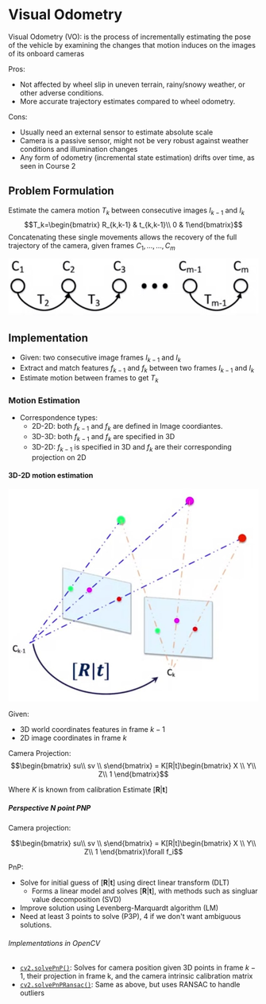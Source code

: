 # Visual Odometry

Visual Odometry (VO): is the process of incrementally estimating the pose of the vehicle by examining the changes that motion induces on the images of its onboard cameras

Pros:

* Not affected by wheel slip in uneven terrain, rainy/snowy weather, or other adverse conditions.
* More accurate trajectory estimates compared to wheel odometry.

Cons:

* Usually need an external sensor to estimate absolute scale
* Camera is a passive sensor, might not be very robust against weather conditions and illumination changes
* Any form of odometry (incremental state estimation) drifts over time, as seen in Course 2

## Problem Formulation

Estimate the camera motion $T_k$ between consecutive
images $I_{k-1}$ and  $I_k$
$$T_k=\begin{bmatrix} R_{k,k-1} & t_{k,k-1}\\ 0 & 1\end{bmatrix}$$
Concatenating these single movements allows the
recovery of the full trajectory of the camera, given
frames $C_1,\dots,\dots, C_m$

![visual odometry problem](./visual%20odometry%20problem.jpg)

## Implementation

* Given: two consecutive image frames $I_{k-1}$ and $I_k$
* Extract and match features $f_{k-1}$ and $f_k$ between
two frames $I_{k-1}$ and $I_k$
* Estimate motion between frames to get $T_k$

### Motion Estimation

* Correspondence types:
  * 2D-2D: both $f_{k-1}$ and $f_k$ are defined in Image coordiantes.
  * 3D-3D: both $f_{k-1}$ and $f_k$ are specified in 3D
  * 3D-2D: $f_{k-1}$ is specified in 3D and $f_k$ are their corresponding projection on 2D

#### 3D-2D motion estimation


![3d-2d motion estimation](./3d-2d%20motion%20estimation.jpg)

Given:

* 3D world coordinates features in frame $k-1$
* 2D image coordinates in frame $k$

Camera Projection:
$$\begin{bmatrix} su\\ sv \\ s\end{bmatrix} = K[R|t]\begin{bmatrix} X \\ Y\\ Z\\ 1 \end{bmatrix}$$

Where $K$ is known from calibration
Estimate $[\bm{R}|\bm{t}]$

##### Perspective N point PNP

Camera projection:

$$\begin{bmatrix} su\\ sv \\ s\end{bmatrix} = K[R|t]\begin{bmatrix} X \\ Y\\ Z\\ 1 \end{bmatrix}\forall f_i$$

PnP:

* Solve for initial guess of $[\bm{R}|\bm{t}]$ using direct linear transform (DLT)
  * Forms a linear model and solves $[\bm{R}|\bm{t}]$, with methods such as singluar value decomposition (SVD)
* Improve solution using Levenberg-Marquardt algorithm (LM)
* Need at least 3 points to solve (P3P), 4 if we don't want
ambiguous solutions.

###### Implementations in OpenCV

* [`cv2.solvePnP()`](https://docs.opencv.org/3.4.3/d9/d0c/group__calib3d.html#ga549c2075fac14829ff4a58bc931c033d): Solves for camera position given 3D
points in frame $k-1$, their projection in frame k, and the
camera intrinsic calibration matrix
* [`cv2.solvePnPRansac()`](https://docs.opencv.org/3.4.3/d9/d0c/group__calib3d.html#ga50620f0e26e02caa2e9adc07b5fbf24e): Same as above, but uses
RANSAC to handle outliers
